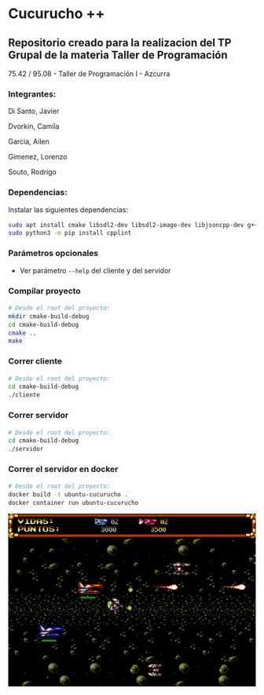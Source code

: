 # Cucurucho ++
## Repositorio creado para la realizacion del TP Grupal de la materia Taller de Programación

75.42 / 95.08 - Taller de Programación I - Azcurra

### Integrantes:

<p> Di Santo, Javier
<p> Dvorkin, Camila
<p> Garcia, Ailen
<p> Gimenez, Lorenzo
<p> Souto, Rodrigo

### Dependencias:

Instalar las siguientes dependencias:

```sh
sudo apt install cmake libsdl2-dev libsdl2-image-dev libjsoncpp-dev g++ nlohmann-json-dev libsdl2-mixer-dev
sudo python3 -m pip install cpplint
```


### Parámetros opcionales
- Ver parámetro `--help` del cliente y del servidor

### Compilar proyecto
```sh
# Desde el root del proyecto:
mkdir cmake-build-debug
cd cmake-build-debug
cmake ..
make
```

### Correr cliente
```sh
# Desde el root del proyecto:
cd cmake-build-debug 
./cliente
```

### Correr servidor
```sh
# Desde el root del proyecto:
cd cmake-build-debug
./servidor
```


### Correr el servidor en docker
```sh
# Desde el root del proyecto:
docker build -t ubuntu-cucurucho .
docker container run ubuntu-cucurucho
```

![Gley Lancer](client/assets/screenshot.png)
